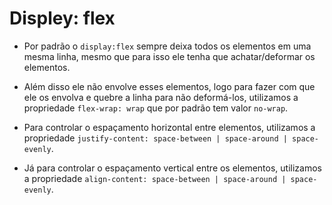 # Displey: flex

- Por padrão o `display:flex` sempre deixa todos os elementos em uma mesma linha, mesmo que para isso ele tenha que achatar/deformar os elementos.

- Além disso ele não envolve esses elementos, logo para fazer com que ele os envolva e quebre a linha para não deformá-los, utilizamos a propriedade `flex-wrap: wrap` que por padrão tem valor `no-wrap`.

- Para controlar o espaçamento horizontal entre elementos, utilizamos a propriedade `justify-content: space-between | space-around | space-evenly`.

- Já para controlar o espaçamento vertical entre os elementos, utilizamos a propriedade `align-content: space-between | space-around | space-evenly`.
